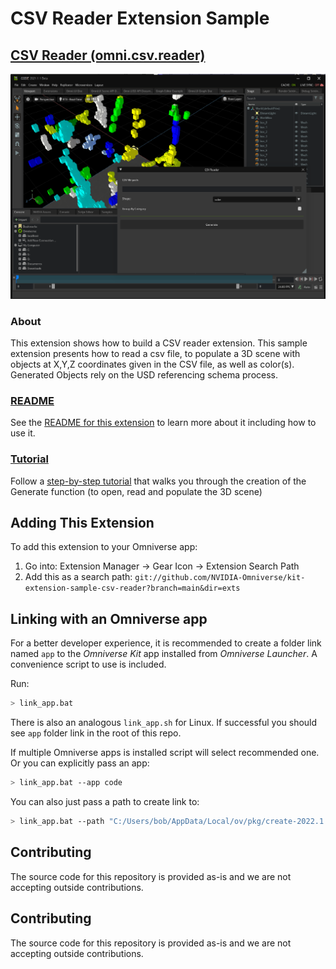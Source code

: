 # CSV Reader Extension Sample

## [CSV Reader (omni.csv.reader)](exts/omni.csv.reader)
![CSV Reader UI and Result](exts/omni.csv.reader/data/OV_CSVReader_WhatToExpect.png)


### About
This extension shows how to build a CSV reader extension. This sample extension presents how to read a csv file, to populate a 3D scene with objects at X,Y,Z coordinates given in the CSV file, as well as color(s). Generated Objects rely on the USD referencing schema process.


### [README](exts/omni.csv.reader)
See the [README for this extension](exts/omni.csv.reader) to learn more about it including how to use it.

### [Tutorial](tutorial/tutorial.md)
Follow a [step-by-step tutorial](tutorial/tutorial.md) that walks you through the creation of the Generate function (to open, read and populate the 3D scene)

## Adding This Extension

To add this extension to your Omniverse app:
1. Go into: Extension Manager -> Gear Icon -> Extension Search Path
2. Add this as a search path: `git://github.com/NVIDIA-Omniverse/kit-extension-sample-csv-reader?branch=main&dir=exts`


## Linking with an Omniverse app

For a better developer experience, it is recommended to create a folder link named `app` to the *Omniverse Kit* app installed from *Omniverse Launcher*. A convenience script to use is included.

Run:

```bash
> link_app.bat
```

There is also an analogous `link_app.sh` for Linux. If successful you should see `app` folder link in the root of this repo.

If multiple Omniverse apps is installed script will select recommended one. Or you can explicitly pass an app:

```bash
> link_app.bat --app code
```

You can also just pass a path to create link to:

```bash
> link_app.bat --path "C:/Users/bob/AppData/Local/ov/pkg/create-2022.1.3"
```

## Contributing
The source code for this repository is provided as-is and we are not accepting outside contributions.

## Contributing
The source code for this repository is provided as-is and we are not accepting outside contributions.

